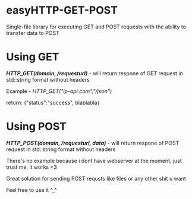 # easyHTTP-GET-POST
Single-file library for executing GET and POST requests with the ability to transfer data to POST

# Using GET
***HTTP_GET(domain, /requesturl)*** - will return respone of GET request in std::string format without headers

Example - *HTTP_GET("ip-api.com","/json")*

return: {"status":"success", blablabla}

# Using POST
***HTTP_POST(domain, /requesturl, data)*** - will return respone of POST request in std::string format without headers

There's no example because i dont have webserver at the moment, just trust me, it works <3

Great solution for sending POST requsts like files or any other shit u want

Feel free to use it ^_^
